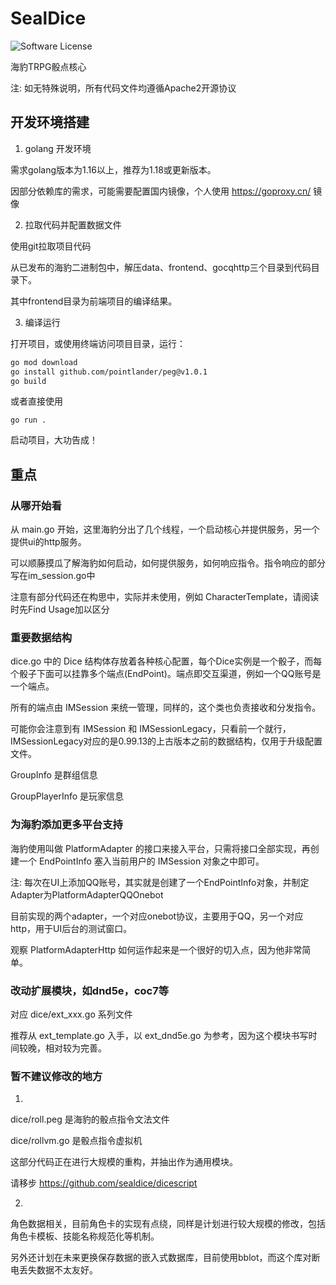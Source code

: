 # SealDice

![Software License](https://img.shields.io/badge/license-Apache2-brightgreen.svg?style=flat-square)

海豹TRPG骰点核心

注: 如无特殊说明，所有代码文件均遵循Apache2开源协议

## 开发环境搭建

1. golang 开发环境

需求golang版本为1.16以上，推荐为1.18或更新版本。

因部分依赖库的需求，可能需要配置国内镜像，个人使用 https://goproxy.cn/ 镜像


2. 拉取代码并配置数据文件

使用git拉取项目代码

从已发布的海豹二进制包中，解压data、frontend、gocqhttp三个目录到代码目录下。

其中frontend目录为前端项目的编译结果。


3. 编译运行

打开项目，或使用终端访问项目目录，运行：

```bash
go mod download
go install github.com/pointlander/peg@v1.0.1
go build
```

或者直接使用
```shell
go run .
```
启动项目，大功告成！

## 重点

### 从哪开始看

从 main.go 开始，这里海豹分出了几个线程，一个启动核心并提供服务，另一个提供ui的http服务。

可以顺藤摸瓜了解海豹如何启动，如何提供服务，如何响应指令。指令响应的部分写在im_session.go中

注意有部分代码还在构思中，实际并未使用，例如 CharacterTemplate，请阅读时先Find Usage加以区分


### 重要数据结构

dice.go 中的 Dice 结构体存放着各种核心配置，每个Dice实例是一个骰子，而每个骰子下面可以挂靠多个端点(EndPoint)。端点即交互渠道，例如一个QQ账号是一个端点。

所有的端点由 IMSession 来统一管理，同样的，这个类也负责接收和分发指令。

可能你会注意到有 IMSession 和 IMSessionLegacy，只看前一个就行，IMSessionLegacy对应的是0.99.13的上古版本之前的数据结构，仅用于升级配置文件。

GroupInfo 是群组信息

GroupPlayerInfo 是玩家信息


### 为海豹添加更多平台支持

海豹使用叫做 PlatformAdapter 的接口来接入平台，只需将接口全部实现，再创建一个 EndPointInfo 塞入当前用户的 IMSession 对象之中即可。

注: 每次在UI上添加QQ账号，其实就是创建了一个EndPointInfo对象，并制定Adapter为PlatformAdapterQQOnebot

目前实现的两个adapter，一个对应onebot协议，主要用于QQ，另一个对应http，用于UI后台的测试窗口。

观察 PlatformAdapterHttp 如何运作起来是一个很好的切入点，因为他非常简单。


### 改动扩展模块，如dnd5e，coc7等

对应 dice/ext_xxx.go 系列文件

推荐从 ext_template.go 入手，以 ext_dnd5e.go 为参考，因为这个模块书写时间较晚，相对较为完善。


### 暂不建议修改的地方

1.

dice/roll.peg 是海豹的骰点指令文法文件

dice/rollvm.go 是骰点指令虚拟机

这部分代码正在进行大规模的重构，并抽出作为通用模块。

请移步 https://github.com/sealdice/dicescript

2. 

角色数据相关，目前角色卡的实现有点绕，同样是计划进行较大规模的修改，包括角色卡模板、技能名称规范化等机制。

另外还计划在未来更换保存数据的嵌入式数据库，目前使用bblot，而这个库对断电丢失数据不太友好。

